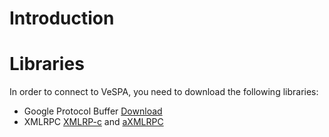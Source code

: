 # Introduction #




# Libraries #

In order to connect to VeSPA, you need to download the following libraries:

  * Google Protocol Buffer <a href='http://code.google.com/p/protobuf/'>Download</a>
  * XMLRPC <a href='http://xmlrpc-c.sourceforge.net/'>XMLRP-c</a> and  <a href='https://github.com/timroes/aXMLRPC'>aXMLRPC</a>